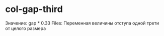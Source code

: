 # col-gap-third

Значение: gap * 0.33
Files: Переменная величины отступа одной трети от целого размера